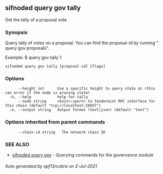 ## sifnoded query gov tally

Get the tally of a proposal vote

### Synopsis

Query tally of votes on a proposal. You can find
the proposal-id by running "<appd> query gov proposals".

Example:
$ <appd> query gov tally 1

```
sifnoded query gov tally [proposal-id] [flags]
```

### Options

```
      --height int      Use a specific height to query state at (this can error if the node is pruning state)
  -h, --help            help for tally
      --node string     <host>:<port> to Tendermint RPC interface for this chain (default "tcp://localhost:26657")
  -o, --output string   Output format (text|json) (default "text")
```

### Options inherited from parent commands

```
      --chain-id string   The network chain ID
```

### SEE ALSO

* [sifnoded query gov](sifnoded_query_gov.md)	 - Querying commands for the governance module

###### Auto generated by spf13/cobra on 2-Jul-2021
